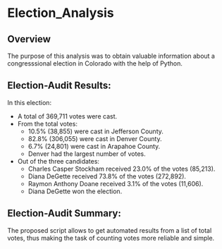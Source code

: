# Election_Analysis

## Overview

The purpose of this analysis was to obtain valuable information about a congresssional election in Colorado with the help of Python.

## Election-Audit Results:

In this election: 

- A total of 369,711 votes were cast.
- From the total votes:
    - 10.5% (38,855) were cast in Jefferson County.
    - 82.8% (306,055) were cast in Denver County.
    - 6.7% (24,801) were cast in Arapahoe County.
    - Denver had the largest number of votes.
- Out of the three candidates:
    - Charles Casper Stockham received 23.0% of the votes (85,213).
    - Diana DeGette received 73.8% of the votes (272,892).
    - Raymon Anthony Doane received 3.1% of the votes (11,606).
    - Diana DeGette won the election.
    
    
## Election-Audit Summary: 

The proposed script allows to get automated results from a list of total votes, thus making the task of counting votes more reliable and simple.
